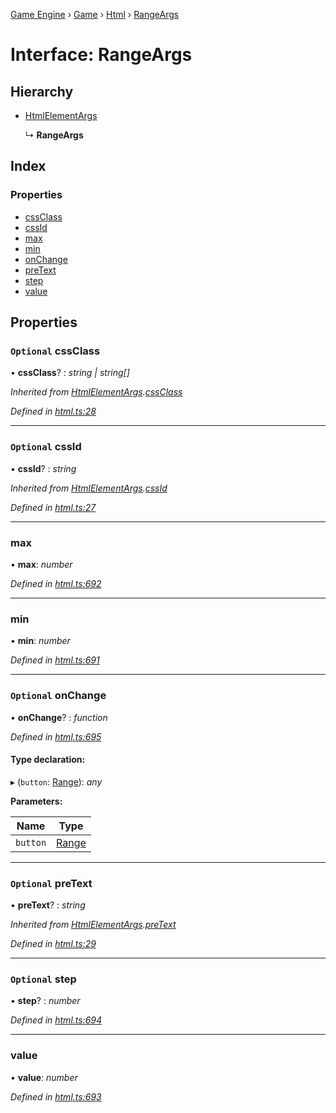 [Game Engine](../README.md) › [Game](../modules/game.md) › [Html](../modules/game.html.md) › [RangeArgs](game.html.rangeargs.md)

# Interface: RangeArgs

## Hierarchy

* [HtmlElementArgs](game.html.htmlelementargs.md)

  ↳ **RangeArgs**

## Index

### Properties

* [cssClass](game.html.rangeargs.md#optional-cssclass)
* [cssId](game.html.rangeargs.md#optional-cssid)
* [max](game.html.rangeargs.md#max)
* [min](game.html.rangeargs.md#min)
* [onChange](game.html.rangeargs.md#optional-onchange)
* [preText](game.html.rangeargs.md#optional-pretext)
* [step](game.html.rangeargs.md#optional-step)
* [value](game.html.rangeargs.md#value)

## Properties

### `Optional` cssClass

• **cssClass**? : *string | string[]*

*Inherited from [HtmlElementArgs](game.html.htmlelementargs.md).[cssClass](game.html.htmlelementargs.md#optional-cssclass)*

*Defined in [html.ts:28](https://github.com/noobiept/game_engine/blob/625c324/source/html.ts#L28)*

___

### `Optional` cssId

• **cssId**? : *string*

*Inherited from [HtmlElementArgs](game.html.htmlelementargs.md).[cssId](game.html.htmlelementargs.md#optional-cssid)*

*Defined in [html.ts:27](https://github.com/noobiept/game_engine/blob/625c324/source/html.ts#L27)*

___

###  max

• **max**: *number*

*Defined in [html.ts:692](https://github.com/noobiept/game_engine/blob/625c324/source/html.ts#L692)*

___

###  min

• **min**: *number*

*Defined in [html.ts:691](https://github.com/noobiept/game_engine/blob/625c324/source/html.ts#L691)*

___

### `Optional` onChange

• **onChange**? : *function*

*Defined in [html.ts:695](https://github.com/noobiept/game_engine/blob/625c324/source/html.ts#L695)*

#### Type declaration:

▸ (`button`: [Range](../classes/game.html.range.md)): *any*

**Parameters:**

Name | Type |
------ | ------ |
`button` | [Range](../classes/game.html.range.md) |

___

### `Optional` preText

• **preText**? : *string*

*Inherited from [HtmlElementArgs](game.html.htmlelementargs.md).[preText](game.html.htmlelementargs.md#optional-pretext)*

*Defined in [html.ts:29](https://github.com/noobiept/game_engine/blob/625c324/source/html.ts#L29)*

___

### `Optional` step

• **step**? : *number*

*Defined in [html.ts:694](https://github.com/noobiept/game_engine/blob/625c324/source/html.ts#L694)*

___

###  value

• **value**: *number*

*Defined in [html.ts:693](https://github.com/noobiept/game_engine/blob/625c324/source/html.ts#L693)*
